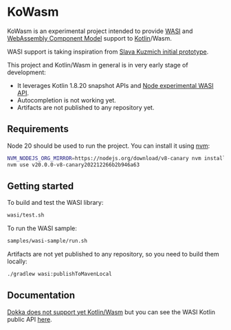 # KoWasm

KoWasm is an experimental project intended to provide [WASI](https://wasi.dev/) and [WebAssembly Component Model](https://github.com/WebAssembly/component-model) support to [Kotlin](https://kotlinlang.org/)/Wasm.

WASI support is taking inspiration from [Slava Kuzmich initial prototype](https://github.com/skuzmich/kotlin-wasi-bindings-experiments).

This project and Kotlin/Wasm in general is in very early stage of development:
 - It leverages Kotlin 1.8.20 snapshot APIs and [Node experimental WASI API](https://nodejs.org/api/wasi.html).
 - Autocompletion is not working yet.
 - Artifacts are not published to any repository yet.

## Requirements

Node 20 should be used to run the project. You can install it using [nvm](https://github.com/nvm-sh/nvm):

```bash
NVM_NODEJS_ORG_MIRROR=https://nodejs.org/download/v8-canary nvm install v20.0.0-v8-canary202212266b2b946a63
nvm use v20.0.0-v8-canary202212266b2b946a63
```

## Getting started

To build and test the WASI library:

```bash
wasi/test.sh 
```

To run the WASI sample:
```bash
samples/wasi-sample/run.sh
```

Artifacts are not yet published to any repository, so you need to build them locally:
```bash
./gradlew wasi:publishToMavenLocal
```

## Documentation

[Dokka does not support yet Kotlin/Wasm](https://github.com/Kotlin/dokka/issues/2814) but you can see the WASI Kotlin public API [here](https://github.com/sdeleuze/kowasm/blob/main/wasi/src/wasmMain/kotlin/org/kowasm/wasi/Wasi.kt).
